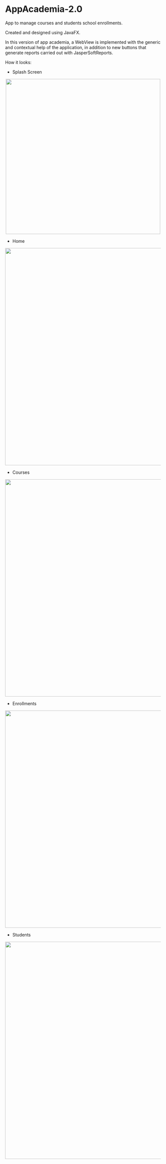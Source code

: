 # AppAcademia-2.0
App to manage courses and students school enrollments. 

Created and designed using JavaFX.

In this version of app academia, a WebView is implemented with the generic and contextual help of the application, in addition to new buttons that generate reports carried out with JasperSoftReports.


How it looks:

- Splash Screen
<p align="center">
  <img width="500" src="https://i.ibb.co/k8GZDwk/Captura-de-pantalla-2023-02-21-201313.png">
</p>

- Home
<p align="center">
  <img width="700" src="https://i.ibb.co/B4T21wk/home.png">
</p>

- Courses
<p align="center">
  <img width="700" src="https://i.ibb.co/SRY2Dj7/curso.png">
</p>

- Enrollments
<p align="center">
  <img width="700" src="https://i.ibb.co/dfwd1dW/matricula.png">
</p>

- Students
<p align="center">
  <img width="700" src="https://i.ibb.co/YbvsfCd/alumnos.png">
</p>
